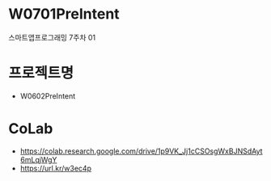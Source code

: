 # W0701PreIntent
스마트앱프로그래밍 7주차 01

# 프로젝트명
- W0602PreIntent

# CoLab
- https://colab.research.google.com/drive/1p9VK_Jj1cCSOsgWxBJNSdAyt6mLqjWgY
- https://url.kr/w3ec4p
